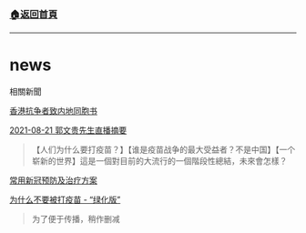 ###  [:house:返回首頁](https://github.com/ourhimalayas/txt)
---

# news
相關新聞

[香港抗争者致内地同胞书](https://github.com/ourhimalayas/news/blob/master/2019/08/a_letter_from_the_hong_kong_people.md)


[2021-08-21 郭文贵先生直播摘要](https://github.com/ourhimalayas/news/blob/master/content/2021/08/1485656.md)
> 【人们为什么要打疫苗？】【谁是疫苗战争的最大受益者？不是中国】【一个崭新的世界】這是一個對目前的大流行的一個階段性總結，未來會怎樣？

[常用新冠预防及治疗方案](https://github.com/ourhimalayas/news/blob/master/content/2021/08/1485849.md)

[为什么不要被打疫苗 - “绿化版”](https://github.com/ourhimalayas/news/blob/master/content/2021/08/1488010.md)
> 为了便于传播，稍作删减
